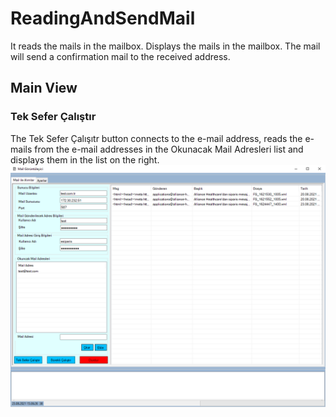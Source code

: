 # ReadingAndSendMail
It reads the mails in the mailbox. Displays the mails in the mailbox. The mail will send a confirmation mail to the received address.

## Main View
### Tek Sefer Çalıştır
The Tek Sefer Çalışıtr button connects to the e-mail address, reads the e-mails from the e-mail addresses in the Okunacak Mail Adresleri list and displays them in the list on the right.
![Anasayfa Resmi](https://github.com/turkmuhendisnet/ReadingAndSendMail/blob/master/ReadingAndSendMail/ReadingAndSendMailMainView.PNG)
